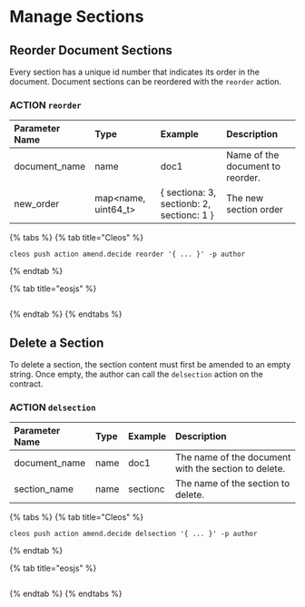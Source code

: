 # Manage Sections

## Reorder Document Sections

Every section has a unique id number that indicates its order in the document. Document sections can be reordered with the `reorder` action.

### ACTION `reorder`

| Parameter Name | Type | Example | Description |
| :--- | :--- | :--- | :--- |
| document\_name | name | doc1 | Name of the document to reorder. |
| new\_order | map&lt;name, uint64\_t&gt; | { sectiona: 3, sectionb: 2, sectionc: 1 } | The new section order |

{% tabs %}
{% tab title="Cleos" %}
```text
cleos push action amend.decide reorder '{ ... }' -p author
```
{% endtab %}

{% tab title="eosjs" %}
```

```
{% endtab %}
{% endtabs %}

## Delete a Section

To delete a section, the section content must first be amended to an empty string. Once empty, the author can call the `delsection` action on the contract.

### ACTION `delsection`

| Parameter Name | Type | Example | Description |
| :--- | :--- | :--- | :--- |
| document\_name | name | doc1 | The name of the document with the section to delete. |
| section\_name | name | sectionc | The name of the section to delete. |

{% tabs %}
{% tab title="Cleos" %}
```text
cleos push action amend.decide delsection '{ ... }' -p author
```
{% endtab %}

{% tab title="eosjs" %}
```

```
{% endtab %}
{% endtabs %}

